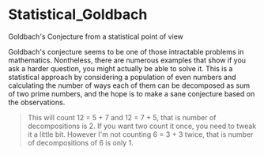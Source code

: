 # Statistical_Goldbach
Goldbach's Conjecture from a statistical point of view

Goldbach's conjecture seems to be one of those intractable problems in mathematics. Nontheless, there are numerous examples that show if you ask a harder question, you might actually be able to solve it. This is a statistical approach by considering a population of even numbers and calculating the number of ways each of them can be decomposed as sum of two prime numbers, and the hope is to make a sane conjecture based on the observations.

> This will count 12 = 5 + 7 and 12 = 7 + 5, that is number of decompositions is 2. If you want two count it once, you need to tweak it a little bit. However I'm not counting 6 = 3 + 3 twice, that is number of decompositions of 6 is only 1.
